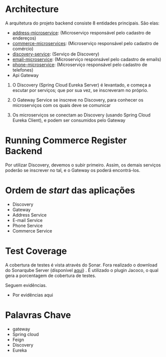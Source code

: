 # Architecture
A arquitetura do projeto backend consiste 8 entidades principais. São elas:
* [address-microservice](https://github.com/filypsdias/commerce-register-backend/tree/master/address-microservice): (Microserviço responsável pelo cadastro de endereços)
* [commerce-microservices](https://github.com/filypsdias/commerce-register-backend/tree/master/commerce-microservice): (Microserviço responsável pelo cadastro de comércio) 
* [discovery-service](https://github.com/filypsdias/commerce-register-backend/tree/master/discovery-service): (Serviço de Discovery)
* [email-microservice](https://github.com/filypsdias/commerce-register-backend/tree/master/email-microservice): (Microserviço responsável pelo cadastro de emails)
* [phone-microservice](https://github.com/filypsdias/commerce-register-backend/tree/master/phone-microservice): (Microserviço responsável pelo cadastro de telefones)
* Api Gateway


1. O Discovery (Spring Cloud Eureka Server) é levantado, e começa a escutar por serviços; que por sua vez, se inscreveram no próprio. 

2.  O Gateway Service se inscreve no Discovery, para conhecer os microserviços com os quais deve se comunicar 

3. Os microserviços se conectam ao Discovery (usando Spring Cloud Eureka Client), e podem ser consumidos pelo Gateway


# Running Commerce Register Backend
Por utilizar Discovery, devemos o subir primeiro. Assim, os demais serviços poderão se inscrever no tal, e o Gateway os poderá encontrá-los. 

# Ordem de _start_ das aplicações 
* Discovery
* Gateway
* Address Service
* E-mail Service
* Phone Service
* Commerce Service 

# Test Coverage
A cobertura de testes é vista através do Sonar. Fora realizado o download do Sonarqube Server (disponível [aqui]()) . É utilizado o plugin Jacoco, o qual gera a porcentagem de cobertura de testes. 

Seguem evidências. 
- Por evidências aqui 

# Palavras Chave
- gateway
- Spring cloud
- Feign
- Discovery 
- Eureka
